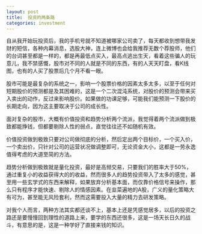 ```yaml
---
layout: post
title:  投资的两条路
categories: investment
---
```


自从我开始玩投资后，我的手机号就不知道被哪家公司卖了，每天都收到想带我发财的短信，各种内幕消息，选股大神，连上微博也会给我推荐无数个荐股师，他们的台词甚至都是一样的，都是再最低点买入，最高点逃出生天，看着这些骗人的玩意儿，我不禁感慨，股市对不同的人就是不同的东西，有的人天天盯盘，看K线图，也有的人买了股票后几个月不看一眼。

股市可能是最复杂的系统之一，影响一个股票价格的因素太多太多，以至于任何对短期股价的预测都是及其困难的，这是一个二次混沌系统，对股价的预测会带来买入卖出的动作，反过来影响股价。如果做的功课足够，可能我们能预测一下股价的长期走向，因为这主要取决于公司的成长性。

面对复杂的股市，大概有价值投资和趋势分析两个流派，我觉得着两个流派做到极致都能挣钱，但都要剔除人性的弱点，直觉往往还不如随机有效。

价值投资做到极致只要对公司做彻底的分析，然后定出两个目标价，一个买入价，一个卖出价，只针对公司的运营状况做调整即可，无论资金大小，这都是一劳永逸值得考虑的大道至简的方法。

趋势分析做到极致就是量化投资，最好是高频交易，只要我们的胜率大于50%，通过重复小的收益获得大的的收益，然而很多人的趋势投资带入了太多的感觉，甚至用一些玄学式的东西来解释，如果放弃分析基本面，而仅靠价格信号来操作，那么只有程序才能快速、剔除人的情感因素。在韭菜遍地的A股，广义的量化策略大有可为，甚至能无风险套利，然而这需要投入大量的精力去研发策略。

对我个人而言，两种方法其实都还谈不上，基本上还是凭感觉居多，以后的投资之路还是要慢慢回到理性的道路上来，要学的东西还很多，这是一场天长日久的战斗，有意思的是，这是一种学好了直接来钱的知识。